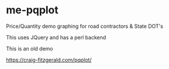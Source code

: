 # me-pqplot

Price/Quantity demo graphing for road contractors &amp; State DOT's

This uses JQuery and has a perl backend

This is an old demo

https://craig-fitzgerald.com/pqplot/